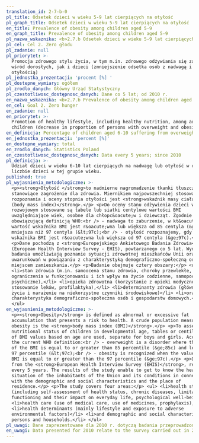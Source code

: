 ```yaml
---
translation_id: 2-7-b-0
pl_title: Odsetek dzieci w wieku 5-9 lat cierpiących na otyłość
pl_graph_title: Odsetek dzieci w wieku 5-9 lat cierpiących na otyłość
en_title: Prevalence of obesity among children aged 5-9
en_graph_title: Prevalence of obesity among children aged 5-9
pl_nazwa_wskaznika: <b>2.7.b Odsetek dzieci w wieku 5-9 lat cierpiących na otyłość</b>
pl_cel: Cel 2. Zero głodu
pl_zadanie: null
pl_priorytet: >-
  Promocja zdrowego stylu życia, w tym m.in. zdrowego odżywiania się zarówno
  wśród dorosłych, jak i dzieci (zmniejszenie odsetka osób z nadwagą i
  otyłością)
pl_jednostka_prezentacji: 'procent [%] '
pl_dostepne_wymiary: ogółem
pl_zrodlo_danych: Główny Urząd Statystyczny
pl_czestotliwosc_dostępnosc_danych: Dane co 5 lat; od 2010 r.
en_nazwa_wskaznika: <b>2.7.b Prevalence of obesity among children aged 5-9</b>
en_cel: Goal 2. Zero hunger
en_zadanie: null
en_priorytet: >-
  Promotion of healthy lifestyle, including healthy nutrition, among adults and
  children (decrease in proportion of persons with overweight and obesity)
en_definicja: Percentage of children aged 6-10 suffering from overweight or obesity.
en_jednostka_prezentacji: 'percent [%]'
en_dostepne_wymiary: total
en_zrodlo_danych: Statistics Poland
en_czestotliwosc_dostępnosc_danych: Data every 5 years; since 2010
pl_definicja: >-
  Udział dzieci w wieku 6-10 lat cierpiących na nadwagę lub otyłość w ogólnej
  liczbie dzieci w tej grupie wieku.
published: true
pl_wyjasnienia_metodologiczne: >-
  <p><strong>Otyłość </strong>to nadmierne nagromadzenie tkanki tłuszczowej,
  stanowiące zagrożenie dla zdrowia. Miernikiem najpowszechniej stosowanym do
  rozpoznania i oceny stopnia otyłości jest <strong>wskaźnik masy ciała BMI
  (body mass index)</strong>.</p> <p>Do oceny stanu odżywienia dzieci w wieku
  rozwojowym stosowane są tabele lub siatki centylowe wartości BMI
  uwzględniające wiek, osobne dla chłopc&oacute;w i dziewcząt. Zgodnie z
  obowiązującą definicją WHO:<br /> - nadwaga to zaburzenie, w kt&oacute;rym
  wartość wskaźnika BMI jest r&oacute;wna lub większa od 85 centyla (&ge;85c), a
  mniejsza niż 97 centyla (&lt;97c);<br /> - otyłość rozpoznajemy, gdy wartość
  wskaźnika BMI jest r&oacute;wna lub większa od 97 centyla (&ge;97c).</p>
  <p>Dane pochodzą z <strong>Europejskiego Ankietowego Badania Zdrowia</strong>
  (European Health Interview Survey - EHIS), powtarzanego co 5 lat. Wyniki
  badania umożliwiają poznanie sytuacji zdrowotnej mieszkańców Unii oraz jej
  uwarunkowań w powiązaniu z charakterystyką demograficzno-społeczną oraz
  miejscem zamieszkania.</p> <p>Badanie obejmuje cztery obszary:</p> <ul>
  <li>stan zdrowia (m.in. samoocena stanu zdrowia, choroby przewlekłe,
  ograniczenia w funkcjonowaniu i ich wpływ na życie codzienne, samopoczucie
  psychiczne),</li> <li>opieka zdrowotna (korzystanie z opieki medycznej,
  stosowanie leków, profilaktyka),</li> <li>determinanty zdrowia (głównie styl
  życia i narażenie na niekorzystne czynniki środowiskowe)</li> <li>oraz
  charakterystyka demograficzno-społeczna osób i gospodarstw domowych.</li>
  </ul>
en_wyjasnienia_metodologiczne: >-
  <p><strong>Obesity</strong> is defined as abnormal or excessive fat
  accumulation that presents a risk to health. A crude population measure of
  obesity is the <strong>body mass index (BMI)</strong>.</p> <p>To assess the
  nutritional status of children in developmental age, tables or centile grids
  of BMI values based on age are used, separate for boys and girls. According to
  the current WHO definition:<br /> - overweight is a disorder where the value
  of the BMI is equal to or greater than 85 percentile (&ge;85c) and less than
  97 percentile (&lt;97c);<br /> - obesity is recognized when the value of the
  BMI is equal to or greater than the 97 percentile (&ge;97c).</p> <p>Data comes
  from the <strong>European Health Interview Survey (EHIS)</strong>, repeated
  every 5 years. The results of the study enable to get to know the health
  situation of the inhabitants of the Union and its conditions in connection
  with the demographic and social characteristics and the place of
  residence.</p> <p>The study covers four areas:</p> <ul> <li>health status
  (including self-assessment of health status, chronic diseases, limitations in
  functioning and their impact on everyday life, psychological well-being),</li>
  <li>health care (use of medical care, use of medicines, prophylaxis),</li>
  <li>health determinants (mainly lifestyle and exposure to adverse
  environmental factors)</li> <li>and demographic and social characteristics of
  persons and households.</li> </ul>
pl_uwagi: Dane zaprezentowane dla 2010 r. dotyczą badania przeprowadzonego w 2009 r.
en_uwagi: Data presented for 2010 relate to the survey carried out in 2009.
---
```

